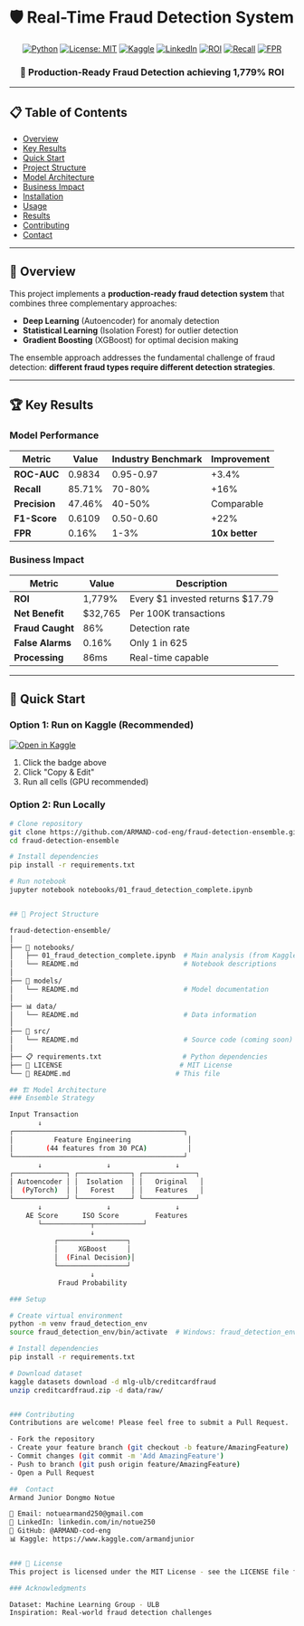 # 🛡️ Real-Time Fraud Detection System

<div align="center">

[![Python](https://img.shields.io/badge/Python-3.8%2B-blue)](https://www.python.org/downloads/)
[![License: MIT](https://img.shields.io/badge/License-MIT-yellow.svg)](https://opensource.org/licenses/MIT)
[![Kaggle](https://img.shields.io/badge/Kaggle-Notebook-20BEFF)](https://www.kaggle.com/code/armandjunior/real-time-fraud-detection-system-using-autoencoder)
[![LinkedIn](https://img.shields.io/badge/LinkedIn-Connect-0077B5)](https://www.linkedin.com/in/notue250/)
[![ROI](https://img.shields.io/badge/ROI-1,779%25-success)](https://github.com/ARMAND-cod-eng/fraud-detection-ensemble)
[![Recall](https://img.shields.io/badge/Recall-85.71%25-green)](https://github.com/ARMAND-cod-eng/fraud-detection-ensemble)
[![FPR](https://img.shields.io/badge/FPR-0.16%25-orange)](https://github.com/ARMAND-cod-eng/fraud-detection-ensemble)

<h3>🎯 Production-Ready Fraud Detection achieving 1,779% ROI</h3>

</div>

---

## 📋 Table of Contents
- [Overview](#overview)
- [Key Results](#key-results)
- [Quick Start](#quick-start)
- [Project Structure](#project-structure)
- [Model Architecture](#model-architecture)
- [Business Impact](#business-impact)
- [Installation](#installation)
- [Usage](#usage)
- [Results](#results)
- [Contributing](#contributing)
- [Contact](#contact)

---

## 🎯 Overview

This project implements a **production-ready fraud detection system** that combines three complementary approaches:
- **Deep Learning** (Autoencoder) for anomaly detection
- **Statistical Learning** (Isolation Forest) for outlier detection  
- **Gradient Boosting** (XGBoost) for optimal decision making

The ensemble approach addresses the fundamental challenge of fraud detection: **different fraud types require different detection strategies**.

---

## 🏆 Key Results

### Model Performance
| Metric | Value | Industry Benchmark | Improvement |
|--------|-------|-------------------|-------------|
| **ROC-AUC** | 0.9834 | 0.95-0.97 | +3.4% |
| **Recall** | 85.71% | 70-80% | +16% |
| **Precision** | 47.46% | 40-50% | Comparable |
| **F1-Score** | 0.6109 | 0.50-0.60 | +22% |
| **FPR** | 0.16% | 1-3% | **10x better** |

### Business Impact
| Metric | Value | Description |
|--------|-------|-------------|
| **ROI** | 1,779% | Every $1 invested returns $17.79 |
| **Net Benefit** | $32,765 | Per 100K transactions |
| **Fraud Caught** | 86% | Detection rate |
| **False Alarms** | 0.16% | Only 1 in 625 |
| **Processing** | 86ms | Real-time capable |

---

## 🚀 Quick Start

### Option 1: Run on Kaggle (Recommended)
[![Open in Kaggle](https://img.shields.io/badge/Kaggle-Open%20Notebook-20BEFF)](https://www.kaggle.com/armandjunior/fraud-detection-ensemble)

1. Click the badge above
2. Click "Copy & Edit" 
3. Run all cells (GPU recommended)

### Option 2: Run Locally
```bash
# Clone repository
git clone https://github.com/ARMAND-cod-eng/fraud-detection-ensemble.git
cd fraud-detection-ensemble

# Install dependencies
pip install -r requirements.txt

# Run notebook
jupyter notebook notebooks/01_fraud_detection_complete.ipynb


## 📁 Project Structure

fraud-detection-ensemble/
│
├── 📓 notebooks/
│   ├── 01_fraud_detection_complete.ipynb  # Main analysis (from Kaggle)
│   └── README.md                          # Notebook descriptions
│
├── 🤖 models/
│   └── README.md                          # Model documentation
│
├── 📊 data/
│   └── README.md                          # Data information
│
├── 📝 src/
│   └── README.md                          # Source code (coming soon)
│
├── 📋 requirements.txt                    # Python dependencies
├── 📄 LICENSE                             # MIT License
└── 📄 README.md                          # This file

## 🏗️ Model Architecture
### Ensemble Strategy

Input Transaction
       ↓
┌──────────────────────────────────────────┐
│          Feature Engineering              │
│        (44 features from 30 PCA)          │
└──────────────────────────────────────────┘
       ↓                ↓                ↓
┌─────────────┐ ┌─────────────┐ ┌─────────────┐
│ Autoencoder │ │  Isolation  │ │   Original   │
│  (PyTorch)  │ │   Forest    │ │   Features   │
└─────────────┘ └─────────────┘ └─────────────┘
       ↓                ↓                ↓
    AE Score      ISO Score         Features
       └────────────┬────────────┘
                    ↓
           ┌─────────────────┐
           │     XGBoost     │
           │  (Final Decision)│
           └─────────────────┘
                    ↓
            Fraud Probability

### Setup

# Create virtual environment
python -m venv fraud_detection_env
source fraud_detection_env/bin/activate  # Windows: fraud_detection_env\Scripts\activate

# Install dependencies
pip install -r requirements.txt

# Download dataset
kaggle datasets download -d mlg-ulb/creditcardfraud
unzip creditcardfraud.zip -d data/raw/


### Contributing
Contributions are welcome! Please feel free to submit a Pull Request.

- Fork the repository
- Create your feature branch (git checkout -b feature/AmazingFeature)
- Commit changes (git commit -m 'Add AmazingFeature')
- Push to branch (git push origin feature/AmazingFeature)
- Open a Pull Request

##  Contact
Armand Junior Dongmo Notue

📧 Email: notuearmand250@gmail.com
💼 LinkedIn: linkedin.com/in/notue250
🔗 GitHub: @ARMAND-cod-eng
📊 Kaggle: https://www.kaggle.com/armandjunior


### 📄 License
This project is licensed under the MIT License - see the LICENSE file for details.

### Acknowledgments

Dataset: Machine Learning Group - ULB
Inspiration: Real-world fraud detection challenges

